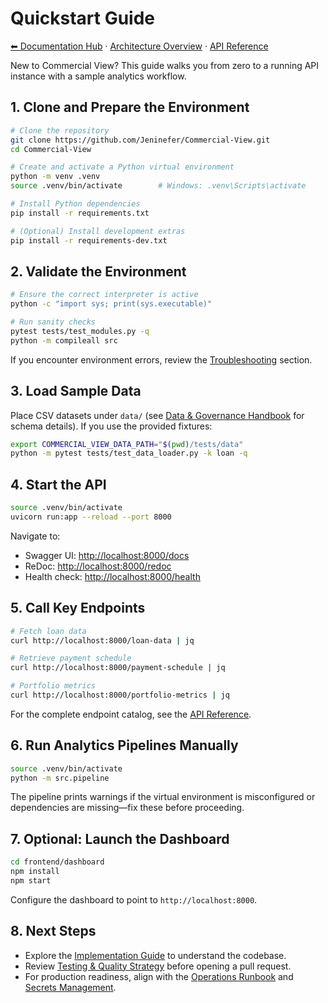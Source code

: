 # Quickstart Guide

[⬅ Documentation Hub](index.md) · [Architecture Overview](architecture-overview.md) · [API Reference](api-reference.md)

New to Commercial View? This guide walks you from zero to a running API instance with a sample analytics workflow.

## 1. Clone and Prepare the Environment

```bash
# Clone the repository
git clone https://github.com/Jeninefer/Commercial-View.git
cd Commercial-View

# Create and activate a Python virtual environment
python -m venv .venv
source .venv/bin/activate        # Windows: .venv\Scripts\activate

# Install Python dependencies
pip install -r requirements.txt

# (Optional) Install development extras
pip install -r requirements-dev.txt
```

## 2. Validate the Environment

```bash
# Ensure the correct interpreter is active
python -c "import sys; print(sys.executable)"

# Run sanity checks
pytest tests/test_modules.py -q
python -m compileall src
```

If you encounter environment errors, review the [Troubleshooting](../README.md#troubleshooting) section.

## 3. Load Sample Data

Place CSV datasets under `data/` (see [Data & Governance Handbook](data-governance.md) for schema details). If you use the provided fixtures:

```bash
export COMMERCIAL_VIEW_DATA_PATH="$(pwd)/tests/data"
python -m pytest tests/test_data_loader.py -k loan -q
```

## 4. Start the API

```bash
source .venv/bin/activate
uvicorn run:app --reload --port 8000
```

Navigate to:

- Swagger UI: <http://localhost:8000/docs>
- ReDoc: <http://localhost:8000/redoc>
- Health check: <http://localhost:8000/health>

## 5. Call Key Endpoints

```bash
# Fetch loan data
curl http://localhost:8000/loan-data | jq

# Retrieve payment schedule
curl http://localhost:8000/payment-schedule | jq

# Portfolio metrics
curl http://localhost:8000/portfolio-metrics | jq
```

For the complete endpoint catalog, see the [API Reference](api-reference.md).

## 6. Run Analytics Pipelines Manually

```bash
source .venv/bin/activate
python -m src.pipeline
```

The pipeline prints warnings if the virtual environment is misconfigured or dependencies are missing—fix these before proceeding.

## 7. Optional: Launch the Dashboard

```bash
cd frontend/dashboard
npm install
npm start
```

Configure the dashboard to point to `http://localhost:8000`.

## 8. Next Steps

- Explore the [Implementation Guide](implementation-guide.md) to understand the codebase.
- Review [Testing & Quality Strategy](testing-and-quality.md) before opening a pull request.
- For production readiness, align with the [Operations Runbook](operations-runbook.md) and [Secrets Management](secrets-management.md).

